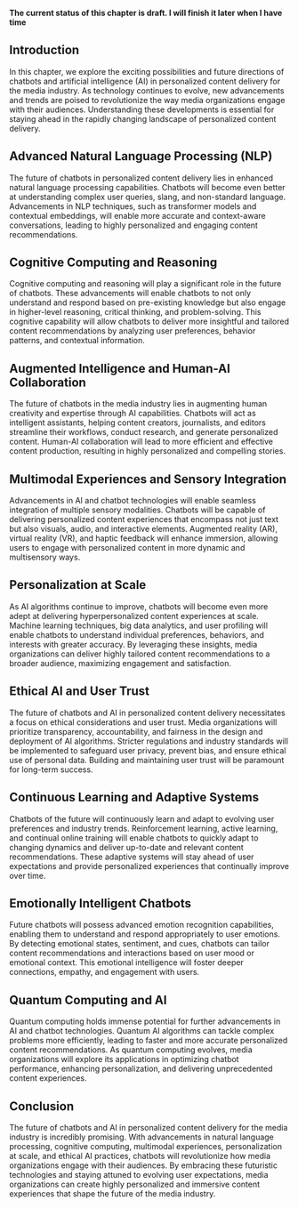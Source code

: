 **The current status of this chapter is draft. I will finish it later when I have time**

Introduction
------------

In this chapter, we explore the exciting possibilities and future directions of chatbots and artificial intelligence (AI) in personalized content delivery for the media industry. As technology continues to evolve, new advancements and trends are poised to revolutionize the way media organizations engage with their audiences. Understanding these developments is essential for staying ahead in the rapidly changing landscape of personalized content delivery.

Advanced Natural Language Processing (NLP)
------------------------------------------

The future of chatbots in personalized content delivery lies in enhanced natural language processing capabilities. Chatbots will become even better at understanding complex user queries, slang, and non-standard language. Advancements in NLP techniques, such as transformer models and contextual embeddings, will enable more accurate and context-aware conversations, leading to highly personalized and engaging content recommendations.

Cognitive Computing and Reasoning
---------------------------------

Cognitive computing and reasoning will play a significant role in the future of chatbots. These advancements will enable chatbots to not only understand and respond based on pre-existing knowledge but also engage in higher-level reasoning, critical thinking, and problem-solving. This cognitive capability will allow chatbots to deliver more insightful and tailored content recommendations by analyzing user preferences, behavior patterns, and contextual information.

Augmented Intelligence and Human-AI Collaboration
-------------------------------------------------

The future of chatbots in the media industry lies in augmenting human creativity and expertise through AI capabilities. Chatbots will act as intelligent assistants, helping content creators, journalists, and editors streamline their workflows, conduct research, and generate personalized content. Human-AI collaboration will lead to more efficient and effective content production, resulting in highly personalized and compelling stories.

Multimodal Experiences and Sensory Integration
----------------------------------------------

Advancements in AI and chatbot technologies will enable seamless integration of multiple sensory modalities. Chatbots will be capable of delivering personalized content experiences that encompass not just text but also visuals, audio, and interactive elements. Augmented reality (AR), virtual reality (VR), and haptic feedback will enhance immersion, allowing users to engage with personalized content in more dynamic and multisensory ways.

Personalization at Scale
------------------------

As AI algorithms continue to improve, chatbots will become even more adept at delivering hyperpersonalized content experiences at scale. Machine learning techniques, big data analytics, and user profiling will enable chatbots to understand individual preferences, behaviors, and interests with greater accuracy. By leveraging these insights, media organizations can deliver highly tailored content recommendations to a broader audience, maximizing engagement and satisfaction.

Ethical AI and User Trust
-------------------------

The future of chatbots and AI in personalized content delivery necessitates a focus on ethical considerations and user trust. Media organizations will prioritize transparency, accountability, and fairness in the design and deployment of AI algorithms. Stricter regulations and industry standards will be implemented to safeguard user privacy, prevent bias, and ensure ethical use of personal data. Building and maintaining user trust will be paramount for long-term success.

Continuous Learning and Adaptive Systems
----------------------------------------

Chatbots of the future will continuously learn and adapt to evolving user preferences and industry trends. Reinforcement learning, active learning, and continual online training will enable chatbots to quickly adapt to changing dynamics and deliver up-to-date and relevant content recommendations. These adaptive systems will stay ahead of user expectations and provide personalized experiences that continually improve over time.

Emotionally Intelligent Chatbots
--------------------------------

Future chatbots will possess advanced emotion recognition capabilities, enabling them to understand and respond appropriately to user emotions. By detecting emotional states, sentiment, and cues, chatbots can tailor content recommendations and interactions based on user mood or emotional context. This emotional intelligence will foster deeper connections, empathy, and engagement with users.

Quantum Computing and AI
------------------------

Quantum computing holds immense potential for further advancements in AI and chatbot technologies. Quantum AI algorithms can tackle complex problems more efficiently, leading to faster and more accurate personalized content recommendations. As quantum computing evolves, media organizations will explore its applications in optimizing chatbot performance, enhancing personalization, and delivering unprecedented content experiences.

Conclusion
----------

The future of chatbots and AI in personalized content delivery for the media industry is incredibly promising. With advancements in natural language processing, cognitive computing, multimodal experiences, personalization at scale, and ethical AI practices, chatbots will revolutionize how media organizations engage with their audiences. By embracing these futuristic technologies and staying attuned to evolving user expectations, media organizations can create highly personalized and immersive content experiences that shape the future of the media industry.
